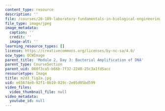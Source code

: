 ```yaml
---
content_type: resource
description: ''
file: /courses/20-109-laboratory-fundamentals-in-biological-engineering-spring-2010/e65674e092f10b19829c2e05d05bd599_m2d3_fig2a.jpg
file_type: image/jpeg
image_metadata:
  caption: ''
  credit: ''
  image-alt: ''
learning_resource_types: []
license: https://creativecommons.org/licenses/by-nc-sa/4.0/
ocw_type: OCWImage
parent_title: 'Module 2, Day 3: Bacterial Amplification of DNA'
parent_type: CourseSection
parent_uid: 080f3ca5-b66b-7f32-2240-25c3a1fd5acc
resourcetype: Image
title: m2d3_fig2a.jpg
uid: e65674e0-92f1-0b19-829c-2e05d05bd599
video_files:
  video_thumbnail_file: null
video_metadata:
  youtube_id: null
---
```

